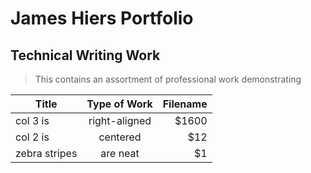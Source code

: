 # **James Hiers Portfolio**
## Technical Writing Work

> This contains an assortment of professional work demonstrating 

| Title         | Type of Work          | Filename  |
| ------------- |:---------------------:| ---------:|
| col 3 is      | right-aligned         |     $1600 |
| col 2 is      | centered              |       $12 |
| zebra stripes | are neat              |        $1 |
